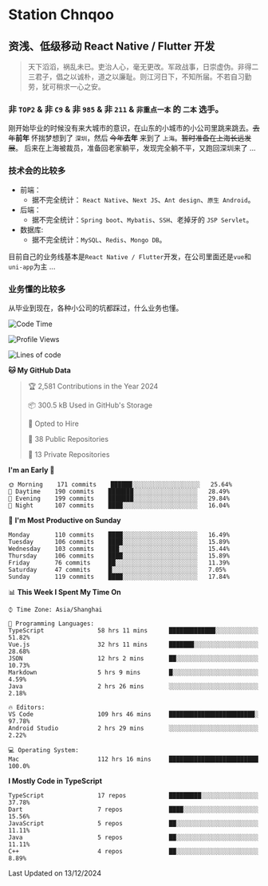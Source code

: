 # Station Chnqoo

## 资浅、低级移动 React Native / Flutter 开发

> 天下滔滔，祸乱未已。吏治人心，毫无更改。军政战事，日崇虚伪。非得二三君子，倡之以诚朴，道之以廉耻。则江河日下，不知所届。不若自习勤劳，犹可稍求一心之安。

### 非 `TOP2` & 非 `C9` & 非 `985` & 非 `211` & `非重点一本` 的 `二本` 选手。

刚开始毕业的时候没有来大城市的意识，在山东的小城市的小公司里跳来跳去。~~去年~~**前年** 怀揣梦想到了 `深圳`，然后 ~~今年~~**去年** 来到了 `上海`。~~暂时准备在上海长远发展~~。
后来在上海被裁员，准备回老家躺平，发现完全躺不平，又跑回深圳来了 ...

### 技术会的比较多

- 前端：
  - 据不完全统计： `React Native`、`Next JS`、`Ant design`、`原生 Android`。
- 后端：
  - 据不完全统计：`Spring boot`、`Mybatis`、`SSH`、老掉牙的 `JSP Servlet`。
- 数据库:
  - 据不完全统计：`MySQL`、`Redis`、`Mongo DB`。

目前自己的业务线基本是`React Native / Flutter`开发，在公司里面还是`vue`和`uni-app`为主 ...

### 业务懂的比较多

从毕业到现在，各种小公司的坑都踩过，什么业务也懂。

<!--START_SECTION:waka-->
![Code Time](http://img.shields.io/badge/Code%20Time-6%2C945%20hrs%2018%20mins-blue)

![Profile Views](http://img.shields.io/badge/Profile%20Views-0-blue)

![Lines of code](https://img.shields.io/badge/From%20Hello%20World%20I%27ve%20Written-506%20Thousand%20lines%20of%20code-blue)

**🐱 My GitHub Data** 

> 🏆 2,581 Contributions in the Year 2024
 > 
> 📦 300.5 kB Used in GitHub's Storage 
 > 
> 💼 Opted to Hire
 > 
> 📜 38 Public Repositories 
 > 
> 🔑 13 Private Repositories  
 > 
**I'm an Early 🐤** 

```text
🌞 Morning    171 commits    ██████░░░░░░░░░░░░░░░░░░░   25.64% 
🌆 Daytime    190 commits    ███████░░░░░░░░░░░░░░░░░░   28.49% 
🌃 Evening    199 commits    ███████░░░░░░░░░░░░░░░░░░   29.84% 
🌙 Night      107 commits    ████░░░░░░░░░░░░░░░░░░░░░   16.04%

```
📅 **I'm Most Productive on Sunday** 

```text
Monday       110 commits    ████░░░░░░░░░░░░░░░░░░░░░   16.49% 
Tuesday      106 commits    ████░░░░░░░░░░░░░░░░░░░░░   15.89% 
Wednesday    103 commits    ███░░░░░░░░░░░░░░░░░░░░░░   15.44% 
Thursday     106 commits    ████░░░░░░░░░░░░░░░░░░░░░   15.89% 
Friday       76 commits     ██░░░░░░░░░░░░░░░░░░░░░░░   11.39% 
Saturday     47 commits     █░░░░░░░░░░░░░░░░░░░░░░░░   7.05% 
Sunday       119 commits    ████░░░░░░░░░░░░░░░░░░░░░   17.84%

```


📊 **This Week I Spent My Time On** 

```text
⌚︎ Time Zone: Asia/Shanghai

💬 Programming Languages: 
TypeScript               58 hrs 11 mins      █████████████░░░░░░░░░░░░   51.82% 
Vue.js                   32 hrs 11 mins      ███████░░░░░░░░░░░░░░░░░░   28.68% 
JSON                     12 hrs 2 mins       ██░░░░░░░░░░░░░░░░░░░░░░░   10.73% 
Markdown                 5 hrs 9 mins        █░░░░░░░░░░░░░░░░░░░░░░░░   4.59% 
Java                     2 hrs 26 mins       ░░░░░░░░░░░░░░░░░░░░░░░░░   2.18%

🔥 Editors: 
VS Code                  109 hrs 46 mins     ████████████████████████░   97.78% 
Android Studio           2 hrs 29 mins       ░░░░░░░░░░░░░░░░░░░░░░░░░   2.22%

💻 Operating System: 
Mac                      112 hrs 16 mins     █████████████████████████   100.0%

```

**I Mostly Code in TypeScript** 

```text
TypeScript               17 repos            █████████░░░░░░░░░░░░░░░░   37.78% 
Dart                     7 repos             ████░░░░░░░░░░░░░░░░░░░░░   15.56% 
JavaScript               5 repos             ██░░░░░░░░░░░░░░░░░░░░░░░   11.11% 
Java                     5 repos             ██░░░░░░░░░░░░░░░░░░░░░░░   11.11% 
C++                      4 repos             ██░░░░░░░░░░░░░░░░░░░░░░░   8.89%

```



 Last Updated on 13/12/2024
<!--END_SECTION:waka-->

<!---
ChenqiaoStation/ChenqiaoStation is a ✨ special ✨ repository because its `README.md` (this file) appears on your GitHub profile.
You can click the Preview link to take a look at your changes.
--->
